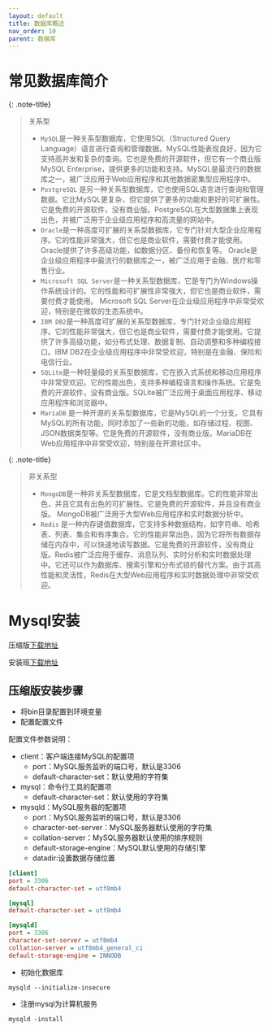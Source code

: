 ```yaml
---
layout: default
title: 数据库概述
nav_order: 10
parent: 数据库
---
```


# 常见数据库简介

{: .note-title}
> 关系型
>
> - `MySQL`是一种关系型数据库，它使用SQL（Structured Query
    Language）语言进行查询和管理数据。MySQL性能表现良好，因为它支持高并发和复杂的查询。它也是免费的开源软件，但它有一个商业版MySQL
    Enterprise，提供更多的功能和支持。MySQL是最流行的数据库之一，被广泛应用于Web应用程序和其他数据密集型应用程序中。
> - `PostgreSQL`
    是另一种关系型数据库，它也使用SQL语言进行查询和管理数据。它比MySQL更复杂，但它提供了更多的功能和更好的可扩展性。它是免费的开源软件，没有商业版。PostgreSQL在大型数据集上表现出色，并被广泛用于企业级应用程序和高流量的网站中。
> - `Oracle`是一种高度可扩展的关系型数据库，它专门针对大型企业应用程序。它的性能非常强大，但它也是商业软件，需要付费才能使用。Oracle提供了许多高级功能，如数据分区、备份和恢复等。
    Oracle是企业级应用程序中最流行的数据库之一，被广泛应用于金融、医疗和零售行业。
> - `Microsoft SQL Server`是一种关系型数据库，它是专门为Windows操作系统设计的。它的性能和可扩展性非常强大，但它也是商业软件，需要付费才能使用。
    Microsoft SQL Server在企业级应用程序中非常受欢迎，特别是在微软的生态系统中。
> - `IBM DB2`是一种高度可扩展的关系型数据库，专门针对企业级应用程序。它的性能非常强大，但它也是商业软件，需要付费才能使用。它提供了许多高级功能，如分布式处理、数据复制、自动调整和多种编程接口。IBM
    DB2在企业级应用程序中非常受欢迎，特别是在金融、保险和电信行业。
> - `SQLite`是一种轻量级的关系型数据库，它在嵌入式系统和移动应用程序中非常受欢迎。它的性能出色，支持多种编程语言和操作系统。它是免费的开源软件，没有商业版。SQLite被广泛应用于桌面应用程序、移动应用程序和浏览器中。
> - `MariaDB`
    是一种开源的关系型数据库，它是MySQL的一个分支。它具有MySQL的所有功能，同时添加了一些新的功能，如存储过程、视图、JSON数据类型等。它是免费的开源软件，没有商业版。MariaDB在Web应用程序中非常受欢迎，特别是在开源社区中。


{: .note-title}
> 非关系型
>
> - `MongoDB`是一种非关系型数据库，它是文档型数据库。它的性能非常出色，并且它具有出色的可扩展性。它是免费的开源软件，并且没有商业版。
    MongoDB被广泛用于大型Web应用程序和实时数据分析中。
> - `Redis`
    是一种内存键值数据库，它支持多种数据结构，如字符串、哈希表、列表、集合和有序集合。它的性能非常出色，因为它将所有数据存储在内存中，可以快速地读写数据。它是免费的开源软件，没有商业版。Redis被广泛应用于缓存、消息队列、实时分析和实时数据处理中。它还可以作为数据库、搜索引擎和分布式锁的替代方案。由于其高性能和灵活性，Redis在大型Web应用程序和实时数据处理中非常受欢迎。

# Mysql安装

压缩版[下载地址](https://downloads.mysql.com/archives/community/)

安装班[下载地址](https://downloads.mysql.com/archives/installer/)

## 压缩版安装步骤

- 将bin目录配置到环境变量
- 配置配置文件

配置文件参数说明：

- client：客户端连接MySQL的配置项
  - port：MySQL服务监听的端口号，默认是3306
  - default-character-set：默认使用的字符集
- mysql：命令行工具的配置项
  - default-character-set：默认使用的字符集
- mysqld：MySQL服务器的配置项
  - port：MySQL服务监听的端口号，默认是3306
  - character-set-server：MySQL服务器默认使用的字符集
  - collation-server：MySQL服务器默认使用的排序规则
  - default-storage-engine：MySQL默认使用的存储引擎
  - datadir:设置数据存储位置

```ini
[client]
port = 3306
default-character-set = utf8mb4

[mysql]
default-character-set = utf8mb4

[mysqld]
port = 3306
character-set-server = utf8mb4
collation-server = utf8mb4_general_ci
default-storage-engine = INNODB
```

- 初始化数据库

```shell
mysqld --initialize-insecure
```

- 注册mysql为计算机服务

```shell
mysqld -install
```
